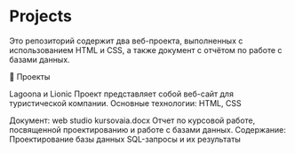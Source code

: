 # Projects
Это репозиторий содержит два веб-проекта, выполненных с использованием HTML и CSS, а также документ с отчётом по работе с базами данных.

📁 Проекты

Lagoona и Lionic
Проект представляет собой веб-сайт для туристической компании.
Основные технологии: HTML, CSS

Документ: web studio kursovaia.docx
Отчет по курсовой работе, посвященной проектированию и работе с базами данных.
  Содержание:
Проектирование базы данных
SQL-запросы и их результаты
